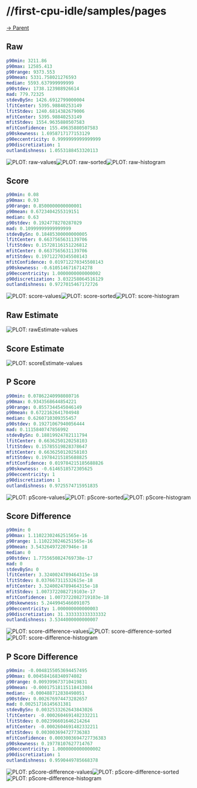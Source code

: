 
# //first-cpu-idle/samples/pages

[→ Parent](../..)


## Raw


```yaml
p90min: 3211.86
p90max: 12585.413
p90range: 9373.553
p90mean: 5331.758021276593
median: 5593.637999999999
p90stdev: 1738.123988926614
mad: 779.72325
stdevBySn: 1426.6912799000004
lfitCenter: 5395.98840253149
lfitStdev: 1240.6814382679006
mfitCenter: 5395.98840253149
mfitStdev: 1554.9635880507583
mfitConfidence: 155.49635880507583
p90skewness: 1.6958717177153129
p90eccentricity: 0.9999999999999999
p90discretization: 1
outlandishness: 1.0553188453320113

```

![PLOT: raw-values](./raw/values.svg)![PLOT: raw-sorted](./raw/sorted.svg)![PLOT: raw-histogram](./raw/histogram.svg)
## Score


```yaml
p90min: 0.08
p90max: 0.93
p90range: 0.8500000000000001
p90mean: 0.6723404255319151
median: 0.63
p90stdev: 0.1924778270287029
mad: 0.10999999999999999
stdevBySn: 0.18485300000000005
lfitCenter: 0.6637565631139706
lfitStdev: 0.15728116151226812
mfitCenter: 0.6637565631139706
mfitStdev: 0.19712270345508143
mfitConfidence: 0.019712270345508143
p90skewness: -0.6105146716714278
p90eccentricity: 1.0000000000000002
p90discretization: 3.032258064516129
outlandishness: 0.9727015467172726

```

![PLOT: score-values](./score/values.svg)![PLOT: score-sorted](./score/sorted.svg)![PLOT: score-histogram](./score/histogram.svg)
## Raw Estimate

![PLOT: rawEstimate-values](./rawEstimate/values.svg)
## Score Estimate

![PLOT: scoreEstimate-values](./scoreEstimate/values.svg)
## P Score


```yaml
p90min: 0.07862240998080716
p90max: 0.9343568644854221
p90range: 0.8557344545046149
p90mean: 0.6722162641704948
median: 0.6260710309355457
p90stdev: 0.19271067940056444
mad: 0.1115840747856992
stdevBySn: 0.18819924782111794
lfitCenter: 0.6636250120258103
lfitStdev: 0.15785519828378647
mfitCenter: 0.6636250120258103
mfitStdev: 0.19784215185688825
mfitConfidence: 0.019784215185688826
p90skewness: -0.6146518572305625
p90eccentricity: 1
p90discretization: 1
outlandishness: 0.9725574715951835

```

![PLOT: pScore-values](./pScore/values.svg)![PLOT: pScore-sorted](./pScore/sorted.svg)![PLOT: pScore-histogram](./pScore/histogram.svg)
## Score Difference


```yaml
p90min: 0
p90max: 1.1102230246251565e-16
p90range: 1.1102230246251565e-16
p90mean: 3.543264972207946e-18
median: 0
p90stdev: 1.7755650824769738e-17
mad: 0
stdevBySn: 0
lfitCenter: 3.3240024789464315e-18
lfitStdev: 8.037667311532615e-18
mfitCenter: 3.3240024789464315e-18
mfitStdev: 1.0073722082719103e-17
mfitConfidence: 1.0073722082719103e-18
p90skewness: 5.2449945466091075
p90eccentricity: 1.000000000000003
p90discretization: 31.333333333333332
outlandishness: 3.5344000000000007

```

![PLOT: score-difference-values](./score-difference/values.svg)![PLOT: score-difference-sorted](./score-difference/sorted.svg)![PLOT: score-difference-histogram](./score-difference/histogram.svg)
## P Score Difference


```yaml
p90min: -0.0048155053694457495
p90max: 0.004584168340974082
p90range: 0.009399673710419831
p90mean: -0.00017518115118413084
median: -0.000488712838498051
p90stdev: 0.002676974473282657
mad: 0.00251716145631381
stdevBySn: 0.0032533262643843026
lfitCenter: -0.0002604691482332211
lfitStdev: 0.002396601646214264
mfitCenter: -0.0002604691482332211
mfitStdev: 0.003003694727736383
mfitConfidence: 0.0003003694727736383
p90skewness: 0.19778107627714767
p90eccentricity: 1.0000000000000002
p90discretization: 1
outlandishness: 0.9590449785668378

```

![PLOT: pScore-difference-values](./pScore-difference/values.svg)![PLOT: pScore-difference-sorted](./pScore-difference/sorted.svg)![PLOT: pScore-difference-histogram](./pScore-difference/histogram.svg)